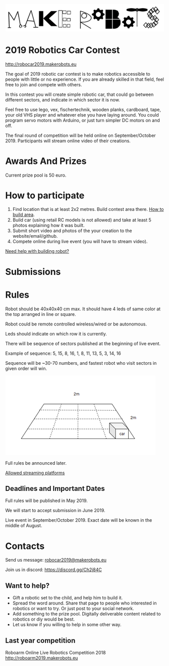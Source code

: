 
![makerobots.eu](/imgs/logo.png)


# 2019 Robotics Car Contest

<http://robocar2019.makerobots.eu>

The goal of 2019 robotic car contest is to make robotics accessible to people with little or no experience. If you are already skilled in that field, feel free to join and compete with others. 

In this contest you will create simple robotic car, that could go between different sectors, and indicate in which sector it is now.

Feel free to use lego, vex, fischertechnik, wooden planks, cardboard, tape, your old VHS player and whatever else you have laying around. You could program servo motors with Arduino, or just turn simpler DC motors on and off.

The final round of competition will be held online on September/October 2019. Participants will stream online video of their creations.




# Awards And Prizes

Current prize pool is 50 euro.

# How to participate 

1. Find location that is at least 2x2 metres. Build contest area there. [How to build area](build-area.md).
2. Build car (using retail RC models is not allowed) and take at least 5 photos explaining how it was built. 
3. Submit short video and photos of the your creation to the website/email/github.
4. Compete online during live event (you will have to stream video).

[Need help with building robot?](help.md)

# Submissions



# Rules 

Robot should be 40x40x40 cm max. It should have 4 leds of same color at the top arranged in line or square.

Robot could be remote controlled wireless/wired or be autonomous. 

Leds should indicate on which row it is currently. 

There will be sequence of sectors published at the beginning of live event. 

Example of sequence: 5, 15, 8, 16, 1, 8, 11, 13, 5, 3, 14, 16

Sequence will be ~30-70 numbers, and fastest robot who visit sectors in given order will win. 

![text](imgs/area-example.png)

Full rules be announced later.

[Allowed streaming platforms](allowed-streaming-platforms.md)


## Deadlines and Important Dates


Full rules will be published in May 2019.

We will start to accept submission in June 2019.

Live event in September/October 2019. Exact date will be known in the middle of August.


# Contacts

Send us message: <robocar2019@makerobots.eu>

Join us in discord: <https://discord.gg/Ch2j84C>



## Want to help?

- Gift a robotic set to the child, and help him to build it.
- Spread the word around. Share that page to people who interested in robotics or want to try. Or just post to your social network.
- Add something to the prize pool. Digitally deliverable content related to robotics or diy would be best. 
- Let us know if you willing to help in some other way.

## Last year competition

Roboarm Online Live Robotics Competition 2018 http://roboarm2019.makerobots.eu

